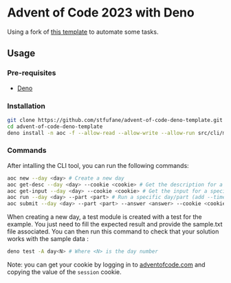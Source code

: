 # Advent of Code 2023 with Deno

Using a fork of
[this template](https://github.com/ismtabo/advent-of-code-deno-template) to
automate some tasks.

## Usage

### Pre-requisites

- [Deno](https://deno.land/)

### Installation

```bash
git clone https://github.com/stfufane/advent-of-code-deno-template.git -b run-cwd
cd advent-of-code-deno-template
deno install -n aoc -f --allow-read --allow-write --allow-run src/cli/mod.ts
```

### Commands

After intalling the CLI tool, you can run the following commands:

```bash
aoc new --day <day> # Create a new day
aoc get-desc --day <day> --cookie <cookie> # Get the description for a specific day
aoc get-input --day <day> --cookie <cookie> # Get the input for a specific day
aoc run --day <day> --part <part> # Run a specific day/part (add --time to get the execution time)
aoc submit --day <day> --part <part> --answer <answer> --cookie <cookie> # Submit a specific day/part
```

When creating a new day, a test module is created with a test for the example.
You just need to fill the expected result and provide the sample.txt file
associated. You can then run this command to check that your solution works with
the sample data :

```bash
deno test -A day<N> # Where <N> is the day number
```

Note: you can get your cookie by logging in to
[adventofcode.com](https://adventofcode.com/) and copying the value of the
`session` cookie.
